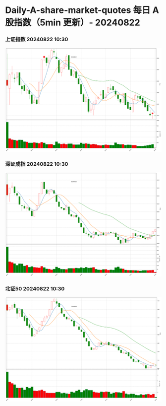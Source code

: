 
# Daily-A-share-market-quotes 每日 A 股指数（5min 更新）- 20240822

### 上证指数 20240822 10:30
![](./fig/2024/8/20240822-sh000001.png)

### 深证成指 20240822 10:30
![](./fig/2024/8/20240822-sz399001.png)

### 北证50 20240822 10:30
![](./fig/2024/8/20240822-bj899050.png)

